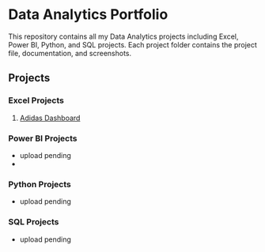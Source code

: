 # Data Analytics Portfolio

This repository contains all my Data Analytics projects including Excel, Power BI, Python, and SQL projects. Each project folder contains the project file, documentation, and screenshots.

## Projects

### Excel Projects
1. [Adidas Dashboard](Excel-Projects/Adidas-Dashboard)
   
### Power BI Projects
- upload pending
- 
### Python Projects
- upload pending

### SQL Projects
- upload pending
